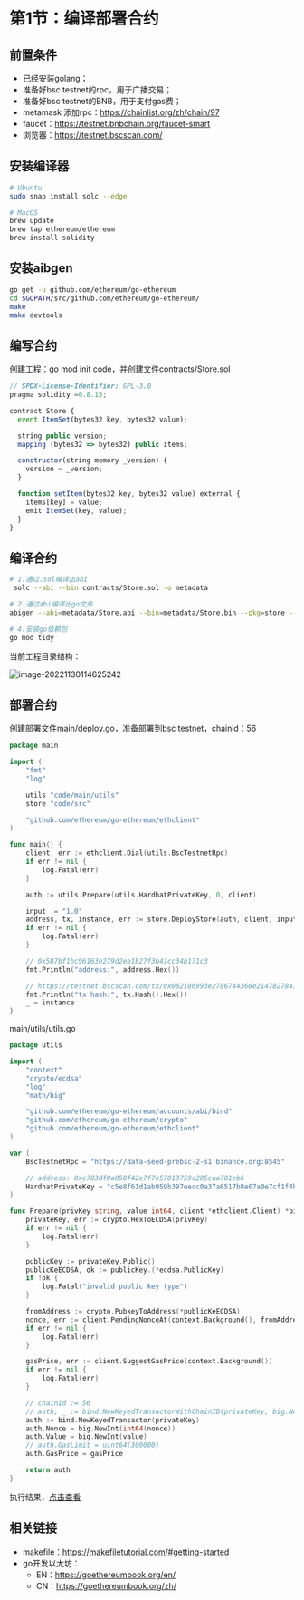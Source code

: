 # 第1节：编译部署合约

## 前置条件

- 已经安装golang；
- 准备好bsc testnet的rpc，用于广播交易；
- 准备好bsc testnet的BNB，用于支付gas费；
- metamask 添加rpc：https://chainlist.org/zh/chain/97
- faucet：https://testnet.bnbchain.org/faucet-smart
- 浏览器：https://testnet.bscscan.com/



## 安装编译器

```sh
# Ubuntu
sudo snap install solc --edge

# MacOS
brew update
brew tap ethereum/ethereum
brew install solidity
```

## 安装aibgen

```sh
go get -u github.com/ethereum/go-ethereum
cd $GOPATH/src/github.com/ethereum/go-ethereum/
make
make devtools
```

## 编写合约

创建工程：go mod init code，并创建文件contracts/Store.sol

```js
// SPDX-License-Identifier: GPL-3.0
pragma solidity =0.8.15;

contract Store {
  event ItemSet(bytes32 key, bytes32 value);

  string public version;
  mapping (bytes32 => bytes32) public items;

  constructor(string memory _version) {
    version = _version;
  }

  function setItem(bytes32 key, bytes32 value) external {
    items[key] = value;
    emit ItemSet(key, value);
  }
}
```

## 编译合约

```sh
# 1.通过.sol编译出abi
 solc --abi --bin contracts/Store.sol -o metadata

# 2.通过abi编译出go文件
abigen --abi=metadata/Store.abi --bin=metadata/Store.bin --pkg=store --out=src/Store.go

# 4.安装go依赖包
go mod tidy
```

当前工程目录结构：

![image-20221130114625242](https://duke-typora.s3.ap-southeast-1.amazonaws.com/uPic/image-20221130114625242.png)

## 部署合约

创建部署文件main/deploy.go，准备部署到bsc testnet，chainid：56

```go
package main

import (
	"fmt"
	"log"

	utils "code/main/utils"
	store "code/src"

	"github.com/ethereum/go-ethereum/ethclient"
)

func main() {
	client, err := ethclient.Dial(utils.BscTestnetRpc)
	if err != nil {
		log.Fatal(err)
	}

	auth := utils.Prepare(utils.HardhatPrivateKey, 0, client)

	input := "1.0"
	address, tx, instance, err := store.DeployStore(auth, client, input)
	if err != nil {
		log.Fatal(err)
	}

	// 0x587bf1bc96163e279d2ea1b27f3b41cc34b171c3
	fmt.Println("address:", address.Hex())

	// https://testnet.bscscan.com/tx/0x082186993e2786744366e2147827841dc02115439d9d3786ce39a1774209d38a
	fmt.Println("tx hash:", tx.Hash().Hex())
	_ = instance
}

```

main/utils/utils.go

```go
package utils

import (
	"context"
	"crypto/ecdsa"
	"log"
	"math/big"

	"github.com/ethereum/go-ethereum/accounts/abi/bind"
	"github.com/ethereum/go-ethereum/crypto"
	"github.com/ethereum/go-ethereum/ethclient"
)

var (
	BscTestnetRpc = "https://data-seed-prebsc-2-s1.binance.org:8545"

	// address: 0xc783df8a850f42e7f7e57013759c285caa701eb6
	HardhatPrivateKey = "c5e8f61d1ab959b397eecc0a37a6517b8e67a0e7cf1f4bce5591f3ed80199122"
)

func Prepare(privKey string, value int64, client *ethclient.Client) *bind.TransactOpts {
	privateKey, err := crypto.HexToECDSA(privKey)
	if err != nil {
		log.Fatal(err)
	}

	publicKey := privateKey.Public()
	publicKeECDSA, ok := publicKey.(*ecdsa.PublicKey)
	if !ok {
		log.Fatal("invalid public key type")
	}

	fromAddress := crypto.PubkeyToAddress(*publicKeECDSA)
	nonce, err := client.PendingNonceAt(context.Background(), fromAddress)
	if err != nil {
		log.Fatal(err)
	}

	gasPrice, err := client.SuggestGasPrice(context.Background())
	if err != nil {
		log.Fatal(err)
	}

	// chainId := 56
	// auth, _ := bind.NewKeyedTransactorWithChainID(privateKey, big.NewInt(int64(56)))
	auth := bind.NewKeyedTransactor(privateKey)
	auth.Nonce = big.NewInt(int64(nonce))
	auth.Value = big.NewInt(value)
	// auth.GasLimit = uint64(300000)
	auth.GasPrice = gasPrice

	return auth
}

```

执行结果，[点击查看](https://testnet.bscscan.com/address/0x587bf1bc96163e279d2ea1b27f3b41cc34b171c3)



## 相关链接

- makefile：https://makefiletutorial.com/#getting-started
- go开发以太坊：
  - EN：https://goethereumbook.org/en/
  - CN：https://goethereumbook.org/zh/


